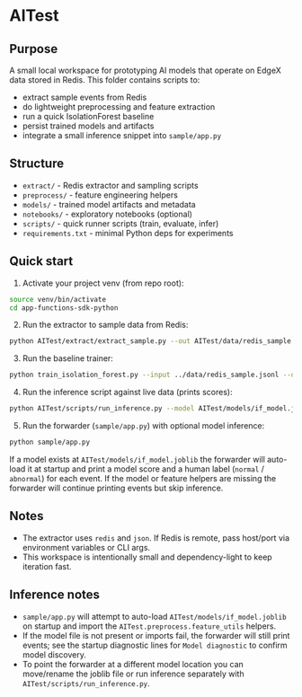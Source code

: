 AITest
======

Purpose
-------
A small local workspace for prototyping AI models that operate on EdgeX data stored in Redis. This folder contains scripts to:

- extract sample events from Redis
- do lightweight preprocessing and feature extraction
- run a quick IsolationForest baseline
- persist trained models and artifacts
- integrate a small inference snippet into `sample/app.py`

Structure
---------
- `extract/` - Redis extractor and sampling scripts
- `preprocess/` - feature engineering helpers
- `models/` - trained model artifacts and metadata
- `notebooks/` - exploratory notebooks (optional)
- `scripts/` - quick runner scripts (train, evaluate, infer)
- `requirements.txt` - minimal Python deps for experiments

Quick start
-----------
1. Activate your project venv (from repo root):

```bash
source venv/bin/activate
cd app-functions-sdk-python
```

2. Run the extractor to sample data from Redis:

```bash
python AITest/extract/extract_sample.py --out AITest/data/redis_sample.jsonl --count 1000
```

3. Run the baseline trainer:

```bash
python train_isolation_forest.py --input ../data/redis_sample.jsonl --out ../models/if_model.joblib
```

4. Run the inference script against live data (prints scores):

```bash
python AITest/scripts/run_inference.py --model AITest/models/if_model.joblib
```

5. Run the forwarder (`sample/app.py`) with optional model inference:

```bash
python sample/app.py
```

If a model exists at `AITest/models/if_model.joblib` the forwarder will auto-load it at startup and print a model score and a human label (`normal` / `abnormal`) for each event. If the model or feature helpers are missing the forwarder will continue printing events but skip inference.

Notes
-----
- The extractor uses `redis` and `json`. If Redis is remote, pass host/port via environment variables or CLI args.
- This workspace is intentionally small and dependency-light to keep iteration fast.

Inference notes
---------------
- `sample/app.py` will attempt to auto-load `AITest/models/if_model.joblib` on startup and import the `AITest.preprocess.feature_utils` helpers.
- If the model file is not present or imports fail, the forwarder will still print events; see the startup diagnostic lines for `Model diagnostic` to confirm model discovery.
- To point the forwarder at a different model location you can move/rename the joblib file or run inference separately with `AITest/scripts/run_inference.py`.
